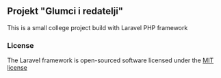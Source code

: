 ## Projekt "Glumci i redatelji"

This is a small college project build with Laravel PHP framework


### License

The Laravel framework is open-sourced software licensed under the [MIT license](http://opensource.org/licenses/MIT)

